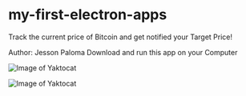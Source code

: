 # my-first-electron-apps
Track the current price of Bitcoin and get notified your Target Price!

Author: Jesson Paloma
Download and run this app on your Computer

![Image of Yaktocat](https://i.ibb.co/8Mcbqqx/btcapp1.jpg)


![Image of Yaktocat](https://i.ibb.co/RYJC4WS/btcapp2.jpg) 
